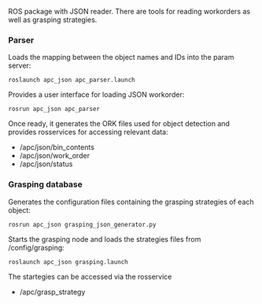 ROS package with JSON reader. There are tools for reading workorders as well as grasping strategies.
### Parser
Loads the mapping between the object names and IDs into the param server:

    roslaunch apc_json apc_parser.launch

Provides a user interface for loading JSON workorder:

    rosrun apc_json apc_parser

Once ready, it generates the ORK files used for object detection and provides rosservices for accessing relevant data:

* /apc/json/bin_contents
* /apc/json/work_order
* /apc/json/status

### Grasping database   
Generates the configuration files containing the grasping strategies of each object:

    rosrun apc_json grasping_json_generator.py

Starts the grasping node and loads the strategies files from /config/grasping:

    roslaunch apc_json grasping.launch

The startegies can be accessed via the rosservice

* /apc/grasp_strategy


